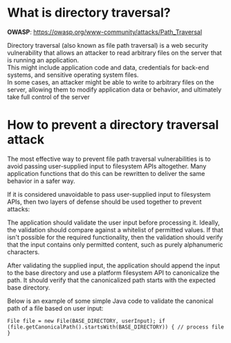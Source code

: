 # What is directory traversal?

**OWASP**: https://owasp.org/www-community/attacks/Path_Traversal

Directory traversal (also known as file path traversal) is a web security vulnerability that allows an attacker to read arbitrary files on the server that is running an application.  
This might include application code and data, credentials for back-end systems, and sensitive operating system files.  
In some cases, an attacker might be able to write to arbitrary files on the server, allowing them to modify application data or behavior, and ultimately take full control of the server

# How to prevent a directory traversal attack
The most effective way to prevent file path traversal vulnerabilities is to avoid passing user-supplied input to filesystem APIs altogether.  Many application functions that do this can be rewritten to deliver the same behavior in a safer way.

If it is considered unavoidable to pass user-supplied input to filesystem APIs, then two layers of defense should be used together to prevent attacks:

The application should validate the user input before processing it.  Ideally, the validation should compare against a whitelist of permitted values.  If that isn't possible for the required functionality, then the validation should verify that the input contains only permitted content, such as purely alphanumeric characters.

After validating the supplied input, the application should append the input to the base directory and use a platform filesystem API to canonicalize the path.  It should verify that the canonicalized path starts with the expected base directory.

Below is an example of some simple Java code to validate the canonical path of a file based on user input:

`File file = new File(BASE_DIRECTORY, userInput);
if (file.getCanonicalPath().startsWith(BASE_DIRECTORY)) {
    // process file
}`